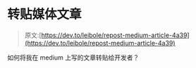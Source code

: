 # 转贴媒体文章

> 原文:[https://dev.to/leibole/repost-medium-article-4a39](https://dev.to/leibole/repost-medium-article-4a39)

如何将我在 medium 上写的文章转贴给开发者？